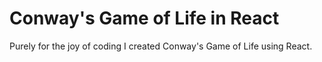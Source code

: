 # Conway's Game of Life in React

Purely for the joy of coding I created Conway's Game of Life using React.
